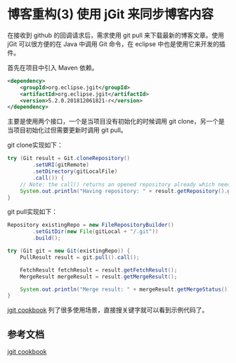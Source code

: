 <!-- {title_en:'blog code refactoring use jGit to sync blogs', comment:true, modify:'2018-12-17', tags:['博客','架构'], summary:'在接收到 github 的回调请求后，需求使用 git pull 来下载最新的博客文章。使用 jGit 可以很方便的在 Java 中调用 Git 命令，在 eclipse 中也是使用它来开发的插件。'} -->

# 博客重构(3) 使用 jGit 来同步博客内容

在接收到 github 的回调请求后，需求使用 git pull 来下载最新的博客文章。使用 jGit 可以很方便的在 Java 中调用 Git 命令，在 eclipse 中也是使用它来开发的插件。

首先在项目中引入 Maven 依赖。

```xml
<dependency>
    <groupId>org.eclipse.jgit</groupId>
    <artifactId>org.eclipse.jgit</artifactId>
    <version>5.2.0.201812061821-r</version>
</dependency>
```

主要是使用两个接口，一个是当项目没有初始化的时候调用 git clone，另一个是当项目初始化过但需要更新时调用 git pull。

git clone实现如下：

```java
try (Git result = Git.cloneRepository()
        .setURI(gitRemote)
        .setDirectory(gitLocalFile)
        .call()) {
    // Note: the call() returns an opened repository already which needs to be closed to avoid file handle leaks!
    System.out.println("Having repository: " + result.getRepository().getDirectory());
}
```



git pull实现如下：

```java
Repository existingRepo = new FileRepositoryBuilder()
        .setGitDir(new File(gitLocal + "/.git"))
        .build();

try (Git git = new Git(existingRepo)) {
    PullResult result = git.pull().call();

    FetchResult fetchResult = result.getFetchResult();
    MergeResult mergeResult = result.getMergeResult();

    System.out.println("Merge result: " + mergeResult.getMergeStatus());
}
```



[jgit cookbook](https://github.com/centic9/jgit-cookbook) 列了很多使用场景，直接搜关键字就可以看到示例代码了。



## 参考文档

[jgit cookbook](https://github.com/centic9/jgit-cookbook)





